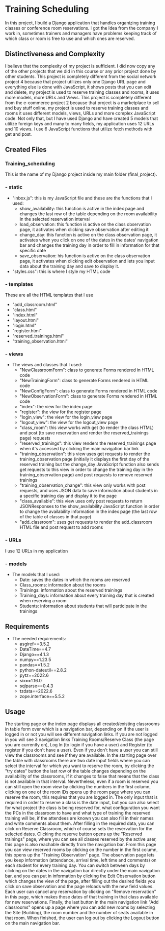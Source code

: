# Training Scheduling

In this project, I build a Django application that handles organizing training classes or conference room reservations.
I got the Idea from the company I work in, sometimes trainers and managers have problems keeping track of which class or room is free to use and which ones are reserved.

## Distinctiveness and Complexity

I believe that the complexity of my project is sufficient. I did now copy any of the other projects that we did in this course or any prior project done by other students.
This project is completely different from the social network project 4 because that project utilizes only one Django URL page and everything else is done with JavaScript, it shows posts that you can edit and delete, my project is used to reserve training classes and rooms, it uses more models, more URLs and Views.
This project is completely different from the e-commerce project 2 because that project is a marketplace to sell and buy stuff online, my project is used to reserve training classes and rooms it uses different models, views, URLs and more complex JavaScript code.
Not only that, but I have used Django and have created 5 models that utilize foreign keys and many to many fields, my application uses 12 URLs and 10 views. I use 6 JavaScript functions that utilize fetch methods with get and post.

## Created Files

### Training_scheduling
This is the name of my Django project inside my main folder (final_project).

### - static
- "inbox.js": this is my JavaScript file and these are the functions that I used:
    - show_availability: this function is active in the index page and changes the last row of the table depending on the room availability in the selected reservation interval
    - load_observation: this function is active on the class observation page, it activates when clicking save observation after editing it
    - change_day: this function is active on the class observation page, it activates when you click on one of the dates in the dates' navigation bar and changes the training day in order to fill in information for that specific date
    - save_observation: his function is active on the class observation page, it activates when clicking edit observation and lets you input data about the training day and save to display it.
- "styles.css": this is where I style my HTML code

### - templates
These are all the HTML templates that I use
- "add_classroom.html"
- "class.html"
- "index.html"
- "layout.html"
- "login.html"
- "register.html"
- "reserved_trainings.html"
- "training_observation.html"

### - views
- The views and classes that I used:
    - "NewClassroomForm": class to generate Forms rendered in HTML code
    - "NewTrainingForm": class to generate Forms rendered in HTML code
    - "NewConfigForm": class to generate Forms rendered in HTML code
    - "NewObservationForm": class to generate Forms rendered in HTML code
    - "index": the view for the index page
    - "register": the view for the register page
    - "login_view": the view for the login_view page
    - "logout_view": the view for the logout_view page
    - "class_room": this view works with get (to render the class HTML) and post (to save reservation and render the reserved_trainings page) requests
    - "reserved_trainings": this view renders the reserved_trainings page when it's accessed by clicking the main navigation bar link
    - "training_observation": this view uses get requests to render the training_observation page (initially it displays the first day of the reserved training but the change_day JavaScript function also sends get requests to this view in order to change the training day in the training_observation page) and post requests to remove reserved trainings
    - "training_observation_change": this view only works with post requests, and uses JSON data to save information about students in a specific training day and display it to the page
    - "class_available": this view uses only post requests to return JSONResponses to the show_availability JavaScript function in order to change the availability information in the index page (the last row of the table of classes in that page)
    - "add_classroom": uses get requests to render the add_classroom HTML file and post request to add rooms

### - URLs
I use 12 URLs in my application

### - models
- The models that I used:
    - Date: saves the dates in which the rooms are reserved
    - Class_rooms: information about the rooms
    - Trainings: information about the reserved trainings
    - Training_days: information about every training day that is created when reserving a room
    - Students: information about students that will participate in the trainings

## Requirements

- The needed requirements:
    - asgiref==3.5.2
    - DateTime==4.7
    - Django==4.1.3
    - numpy==1.23.5
    - pandas==1.5.2
    - python-dateutil==2.8.2
    - pytz==2022.6
    - six==1.16.0
    - sqlparse==0.4.3
    - tzdata==2022.6
    - zope.interface==5.5.2


## Usage

The starting page or the index page displays all created/existing classrooms in table form over which is a navigation bar, depending on if the user is logged in or not you will see different navigation links.
If you are not logged in you will see 3 navigation links Training Rooms/Reserve Class (the page you are currently on), Log In (to login if you have a user) and Register (to register if you don't have a user).
Even if you don't have a user you can still view the classrooms and see if they are available. In the starting page over the table with classrooms there are two date input fields where you can select the interval for which you want to reserve the room, by clicking the "try dates" button the last row of the table changes depending on the availability of the classrooms, if it changes to false that means that the class is not available in that interval.
Nevertheless, even if a room is reserved you can still open the room view by clicking the numbers in the first column, clicking on one of the room IDs opens up the room page where you can reserve the room, this requires that you are logged in.
The only input that is required in order to reserve a class is the date input, but you can also select for what project the class is being reserved for, what configuration you want the PCs in the classroom to have and what type of training the reserved training will be, if the attendees are known you can also fill in their names and write comments about them. After filling in the required data, you can click on Reserve Classroom, which of course sets the reservation for the selected dates.
Clicking the reserve button opens up the "Reserved trainings" page, where you can see all classes reserved by the active user, this page is also reachable directly from the navigation bar. From this page you can view reserved rooms by clicking on the number in the first column, this opens up the "Training Observation" page.
The observation page lets you keep information (attendance, arrival time, left time and comments) on each student for every training day. You can switch between days by clicking on the dates in the navigation bar directly under the main navigation bar, and you can put in information by clicking the Edit Observation button which changes the view of the page, after filling out the desired fields you click on save observation and the page reloads with the new field values. Each user can cancel any reservation by clicking on "Remove reservation" in this page, which makes those dates of that training in that class available for new reservations.
Finally, the last button in the main navigation link "Add classrooms" opens up a page where you can add new rooms by selecting the Site (Building), the room number and the number of seats available in that room.
When finished, the user can log out by clicking the Logout button on the main navigation bar.
